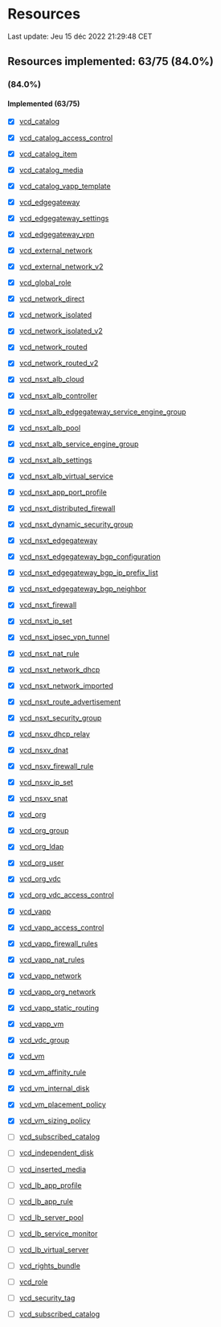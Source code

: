 # Resources

Last update: Jeu 15 déc 2022 21:29:48 CET

## Resources implemented: 63/75 (84.0%)
###  (84.0%)
#### Implemented (63/75)
* [x] [vcd_catalog](https://registry.terraform.io/providers/vmware/vcd/latest/docs/resources/catalog)
* [x] [vcd_catalog_access_control](https://registry.terraform.io/providers/vmware/vcd/latest/docs/resources/catalog_access_control)
* [x] [vcd_catalog_item](https://registry.terraform.io/providers/vmware/vcd/latest/docs/resources/catalog_item)
* [x] [vcd_catalog_media](https://registry.terraform.io/providers/vmware/vcd/latest/docs/resources/catalog_media)
* [x] [vcd_catalog_vapp_template](https://registry.terraform.io/providers/vmware/vcd/latest/docs/resources/catalog_vapp_template)
* [x] [vcd_edgegateway](https://registry.terraform.io/providers/vmware/vcd/latest/docs/resources/edgegateway)
* [x] [vcd_edgegateway_settings](https://registry.terraform.io/providers/vmware/vcd/latest/docs/resources/edgegateway_settings)
* [x] [vcd_edgegateway_vpn](https://registry.terraform.io/providers/vmware/vcd/latest/docs/resources/edgegateway_vpn)
* [x] [vcd_external_network](https://registry.terraform.io/providers/vmware/vcd/latest/docs/resources/external_network)
* [x] [vcd_external_network_v2](https://registry.terraform.io/providers/vmware/vcd/latest/docs/resources/external_network_v2)
* [x] [vcd_global_role](https://registry.terraform.io/providers/vmware/vcd/latest/docs/resources/global_role)
* [x] [vcd_network_direct](https://registry.terraform.io/providers/vmware/vcd/latest/docs/resources/network_direct)
* [x] [vcd_network_isolated](https://registry.terraform.io/providers/vmware/vcd/latest/docs/resources/network_isolated)
* [x] [vcd_network_isolated_v2](https://registry.terraform.io/providers/vmware/vcd/latest/docs/resources/network_isolated_v2)
* [x] [vcd_network_routed](https://registry.terraform.io/providers/vmware/vcd/latest/docs/resources/network_routed)
* [x] [vcd_network_routed_v2](https://registry.terraform.io/providers/vmware/vcd/latest/docs/resources/network_routed_v2)
* [x] [vcd_nsxt_alb_cloud](https://registry.terraform.io/providers/vmware/vcd/latest/docs/resources/nsxt_alb_cloud)
* [x] [vcd_nsxt_alb_controller](https://registry.terraform.io/providers/vmware/vcd/latest/docs/resources/nsxt_alb_controller)
* [x] [vcd_nsxt_alb_edgegateway_service_engine_group](https://registry.terraform.io/providers/vmware/vcd/latest/docs/resources/nsxt_alb_edgegateway_service_engine_group)
* [x] [vcd_nsxt_alb_pool](https://registry.terraform.io/providers/vmware/vcd/latest/docs/resources/nsxt_alb_pool)
* [x] [vcd_nsxt_alb_service_engine_group](https://registry.terraform.io/providers/vmware/vcd/latest/docs/resources/nsxt_alb_service_engine_group)
* [x] [vcd_nsxt_alb_settings](https://registry.terraform.io/providers/vmware/vcd/latest/docs/resources/nsxt_alb_settings)
* [x] [vcd_nsxt_alb_virtual_service](https://registry.terraform.io/providers/vmware/vcd/latest/docs/resources/nsxt_alb_virtual_service)
* [x] [vcd_nsxt_app_port_profile](https://registry.terraform.io/providers/vmware/vcd/latest/docs/resources/nsxt_app_port_profile)
* [x] [vcd_nsxt_distributed_firewall](https://registry.terraform.io/providers/vmware/vcd/latest/docs/resources/nsxt_distributed_firewall)
* [x] [vcd_nsxt_dynamic_security_group](https://registry.terraform.io/providers/vmware/vcd/latest/docs/resources/nsxt_dynamic_security_group)
* [x] [vcd_nsxt_edgegateway](https://registry.terraform.io/providers/vmware/vcd/latest/docs/resources/nsxt_edgegateway)
* [x] [vcd_nsxt_edgegateway_bgp_configuration](https://registry.terraform.io/providers/vmware/vcd/latest/docs/resources/nsxt_edgegateway_bgp_configuration)
* [x] [vcd_nsxt_edgegateway_bgp_ip_prefix_list](https://registry.terraform.io/providers/vmware/vcd/latest/docs/resources/nsxt_edgegateway_bgp_ip_prefix_list)
* [x] [vcd_nsxt_edgegateway_bgp_neighbor](https://registry.terraform.io/providers/vmware/vcd/latest/docs/resources/nsxt_edgegateway_bgp_neighbor)
* [x] [vcd_nsxt_firewall](https://registry.terraform.io/providers/vmware/vcd/latest/docs/resources/nsxt_firewall)
* [x] [vcd_nsxt_ip_set](https://registry.terraform.io/providers/vmware/vcd/latest/docs/resources/nsxt_ip_set)
* [x] [vcd_nsxt_ipsec_vpn_tunnel](https://registry.terraform.io/providers/vmware/vcd/latest/docs/resources/nsxt_ipsec_vpn_tunnel)
* [x] [vcd_nsxt_nat_rule](https://registry.terraform.io/providers/vmware/vcd/latest/docs/resources/nsxt_nat_rule)
* [x] [vcd_nsxt_network_dhcp](https://registry.terraform.io/providers/vmware/vcd/latest/docs/resources/nsxt_network_dhcp)
* [x] [vcd_nsxt_network_imported](https://registry.terraform.io/providers/vmware/vcd/latest/docs/resources/nsxt_network_imported)
* [x] [vcd_nsxt_route_advertisement](https://registry.terraform.io/providers/vmware/vcd/latest/docs/resources/nsxt_route_advertisement)
* [x] [vcd_nsxt_security_group](https://registry.terraform.io/providers/vmware/vcd/latest/docs/resources/nsxt_security_group)
* [x] [vcd_nsxv_dhcp_relay](https://registry.terraform.io/providers/vmware/vcd/latest/docs/resources/nsxv_dhcp_relay)
* [x] [vcd_nsxv_dnat](https://registry.terraform.io/providers/vmware/vcd/latest/docs/resources/nsxv_dnat)
* [x] [vcd_nsxv_firewall_rule](https://registry.terraform.io/providers/vmware/vcd/latest/docs/resources/nsxv_firewall_rule)
* [x] [vcd_nsxv_ip_set](https://registry.terraform.io/providers/vmware/vcd/latest/docs/resources/nsxv_ip_set)
* [x] [vcd_nsxv_snat](https://registry.terraform.io/providers/vmware/vcd/latest/docs/resources/nsxv_snat)
* [x] [vcd_org](https://registry.terraform.io/providers/vmware/vcd/latest/docs/resources/org)
* [x] [vcd_org_group](https://registry.terraform.io/providers/vmware/vcd/latest/docs/resources/org_group)
* [x] [vcd_org_ldap](https://registry.terraform.io/providers/vmware/vcd/latest/docs/resources/org_ldap)
* [x] [vcd_org_user](https://registry.terraform.io/providers/vmware/vcd/latest/docs/resources/org_user)
* [x] [vcd_org_vdc](https://registry.terraform.io/providers/vmware/vcd/latest/docs/resources/org_vdc)
* [x] [vcd_org_vdc_access_control](https://registry.terraform.io/providers/vmware/vcd/latest/docs/resources/org_vdc_access_control)
* [x] [vcd_vapp](https://registry.terraform.io/providers/vmware/vcd/latest/docs/resources/vapp)
* [x] [vcd_vapp_access_control](https://registry.terraform.io/providers/vmware/vcd/latest/docs/resources/vapp_access_control)
* [x] [vcd_vapp_firewall_rules](https://registry.terraform.io/providers/vmware/vcd/latest/docs/resources/vapp_firewall_rules)
* [x] [vcd_vapp_nat_rules](https://registry.terraform.io/providers/vmware/vcd/latest/docs/resources/vapp_nat_rules)
* [x] [vcd_vapp_network](https://registry.terraform.io/providers/vmware/vcd/latest/docs/resources/vapp_network)
* [x] [vcd_vapp_org_network](https://registry.terraform.io/providers/vmware/vcd/latest/docs/resources/vapp_org_network)
* [x] [vcd_vapp_static_routing](https://registry.terraform.io/providers/vmware/vcd/latest/docs/resources/vapp_static_routing)
* [x] [vcd_vapp_vm](https://registry.terraform.io/providers/vmware/vcd/latest/docs/resources/vapp_vm)
* [x] [vcd_vdc_group](https://registry.terraform.io/providers/vmware/vcd/latest/docs/resources/vdc_group)
* [x] [vcd_vm](https://registry.terraform.io/providers/vmware/vcd/latest/docs/resources/vm)
* [x] [vcd_vm_affinity_rule](https://registry.terraform.io/providers/vmware/vcd/latest/docs/resources/vm_affinity_rule)
* [x] [vcd_vm_internal_disk](https://registry.terraform.io/providers/vmware/vcd/latest/docs/resources/vm_internal_disk)
* [x] [vcd_vm_placement_policy](https://registry.terraform.io/providers/vmware/vcd/latest/docs/resources/vm_placement_policy)
* [x] [vcd_vm_sizing_policy](https://registry.terraform.io/providers/vmware/vcd/latest/docs/resources/vm_sizing_policy)
* [ ] [vcd_subscribed_catalog](https://registry.terraform.io/providers/vmware/vcd/latest/docs/resources/subscribed_catalog)
* [ ] [vcd_independent_disk](https://registry.terraform.io/providers/vmware/vcd/latest/docs/resources/independent_disk)
* [ ] [vcd_inserted_media](https://registry.terraform.io/providers/vmware/vcd/latest/docs/resources/inserted_media)
* [ ] [vcd_lb_app_profile](https://registry.terraform.io/providers/vmware/vcd/latest/docs/resources/lb_app_profile)
* [ ] [vcd_lb_app_rule](https://registry.terraform.io/providers/vmware/vcd/latest/docs/resources/lb_app_rule)
* [ ] [vcd_lb_server_pool](https://registry.terraform.io/providers/vmware/vcd/latest/docs/resources/lb_server_pool)
* [ ] [vcd_lb_service_monitor](https://registry.terraform.io/providers/vmware/vcd/latest/docs/resources/lb_service_monitor)
* [ ] [vcd_lb_virtual_server](https://registry.terraform.io/providers/vmware/vcd/latest/docs/resources/lb_virtual_server)
* [ ] [vcd_rights_bundle](https://registry.terraform.io/providers/vmware/vcd/latest/docs/resources/rights_bundle)
* [ ] [vcd_role](https://registry.terraform.io/providers/vmware/vcd/latest/docs/resources/role)
* [ ] [vcd_security_tag](https://registry.terraform.io/providers/vmware/vcd/latest/docs/resources/security_tag)
* [ ] [vcd_subscribed_catalog](https://registry.terraform.io/providers/vmware/vcd/latest/docs/resources/subscribed_catalog)

